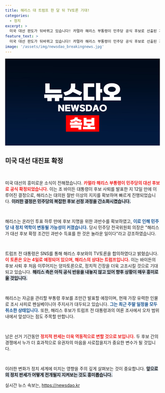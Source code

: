 ```yaml
---
title: 해리스 대 트럼프 한 달 뒤 TV토론 기대!
categories:
  - 정치
excerpt: >
  미국 대선 판도가 뒤바뀌고 있습니다! 카멀라 해리스 부통령이 민주당 공식 후보로 선출된 가운데, 트럼프 전 대통령과의 TV토론이 예고되었습니다. 과연 이 두 후보의 대결은 어떤 결과를 가져올까요? 클릭해서 새로운 정치 지형을 확인하세요!
feature_text: >
  미국 대선 판도가 뒤바뀌고 있습니다! 카멀라 해리스 부통령이 민주당 공식 후보로 선출된 가운데, 트럼프 전 대통령과의 TV토론이 예고되었습니다. 과연 이 두 후보의 대결은 어떤 결과를 가져올까요? 클릭해서 새로운 정치 지형을 확인하세요!
image: '/assets/img/newsdao_breakingnews.jpg'
---
```


<p><img src="/assets/img/newsdao_breakingnews.jpg" alt="implanttips 속보" /></p>

<h2 data-ke-size="size26">미국 대선 대진표 확정</h2>

<p data-ke-size="size16">&nbsp;</p> 

<p>미국 대선의 흥미로운 소식이 전해졌습니다. <b><span style="color: #ee2323;">카멀라 해리스 부통령이 민주당의 대선 후보로 공식 확정되었습니다.</span></b> 이는 조 바이든 대통령이 후보 사퇴를 발표한 지 12일 만에 이루어진 결정으로, 해리스는 대의원 절반 이상의 지지를 확보하며 빠르게 진행되었습니다. <b><span style="background-color: #21538527;">이러한 결정은 민주당의 복잡한 후보 선정 과정을 간소화시켰습니다.</span></b> </p>

<p data-ke-size="size16">&nbsp;</p> 

<p>해리스는 온라인 투표 하루 만에 후보 지명을 위한 과반수를 확보하였고, <b><span style="color: #1a5490;">이로 인해 민주당 내 정치 역학이 변동될 가능성이 커졌습니다.</span></b> 당시 민주당 전국위원회 의장은 "해리스가 대선 후보 확정 조건인 과반수 득표를 한 것은 놀라운 일이다"라고 강조하였습니다. </p>

<p data-ke-size="size16">&nbsp;</p> 

<p>트럼프 전 대통령은 SNS를 통해 해리스 후보와의 TV토론을 합의하였다고 밝혔습니다. <b><span style="color: #ee2323;">이 토론은 오는 4일로 예정되어 있으며, 해리스의 상대는 트럼프입니다.</span></b> 이는 바이든의 후보 사퇴 후 처음 이루어지는 양자토론으로, 정치적 긴장을 더욱 고조시킬 것으로 기대되고 있습니다. <b><span style="background-color: #21538527;">해리스 측은 아직 공식 반응을 내놓지 않고 있어 향후 상황이 매우 흥미로울 것입니다.</span></b></p>

<p data-ke-size="size16">&nbsp;</p> 

<p>해리스는 자금을 관리할 부통령 후보를 조만간 발표할 예정이며, 현재 가장 유력한 인물로 조시 샤피로 펜실베이니아 주지사가 대두되고 있습니다. <b><span style="color: #1a5490;">그는 최근 주말 일정을 모두 취소한 상태입니다.</span></b> 또한, 해리스 후보가 트럼프 전 대통령과의 여론 조사에서 오차 범위 내에서 앞섰다는 점도 주목할 만합니다. </p>

<p data-ke-size="size16">&nbsp;</p> 

<p>남은 선거 기간동안 <b><span style="color: #ee2323;">정치적 판세는 더욱 역동적으로 변할 것으로 보입니다.</span></b> 두 후보 간의 경쟁에서 누가 더 효과적으로 유권자의 마음을 사로잡을지가 중요한 변수가 될 것입니다. </p>

<p data-ke-size="size16">&nbsp;</p> 

<p>이러한 변화가 정치 세계에 미치는 영향을 주의 깊게 살펴보는 것이 중요합니다. <b><span style="background-color: #21538527;">앞으로의 정치 판세가 어떻게 전개될지 지켜보는 것도 흥미롭습니다.</span></b> </p>
실시간 뉴스 속보는, <a href="https://newsdao.kr" rel="dofollow">https://newsdao.kr</a>


